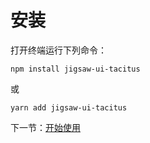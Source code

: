 # 安装

打开终端运行下列命令：

```
npm install jigsaw-ui-tacitus
```

或

```
yarn add jigsaw-ui-tacitus
```

下一节：[开始使用](#/doc/get-started)